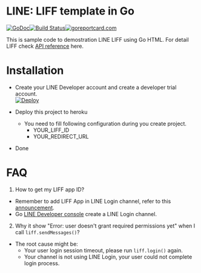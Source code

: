 LINE: LIFF template in Go
==============

 [![GoDoc](https://godoc.org/github.com/kkdai/liff-template-go.svg?status.svg)](https://godoc.org/github.com/kkdai/liff-template-go)[![Build Status](https://travis-ci.org/kkdai/liff-template-go.svg?branch=master)](https://travis-ci.org/kkdai/liff-template-go)[![goreportcard.com](https://goreportcard.com/badge/github.com/kkdai/liff-template-go)](https://goreportcard.com/report/github.com/kkdai/liff-template-go)

This is sample code to demostration LINE LIFF using Go HTML. For detail LIFF check [API reference](https://developers.line.biz/en/reference/liff/) here.



Installation
=============

- Create your LINE Developer account and create a developer trial account.  
  [![Deploy](https://www.herokucdn.com/deploy/button.svg)](https://heroku.com/deploy)

- Deploy this project to heroku
    - You need to fill following configuration during you create project.
        - YOUR_LIFF_ID
        - YOUR_REDIRECT_URL
- Done


FAQ
=============

1. How to get my LIFF app ID?

  - Remember to add LIFF App in LINE Login channel, refer to this [announcement](https://developers.line.biz/zh-hant/news/2020/02/05/liff-channel-type/).
  - Go [LINE Developer console](https://developers.line.biz/console/) create a LINE Login channel.

2. Why it show "Error: user doesn't grant required permissions yet" when I call `liff.sendMessages()`?

  - The root cause might be:
    - Your user login session timeout, please run `liff.login()` again.
    - Your channel is not using LINE Login, your user could not complete login process.

